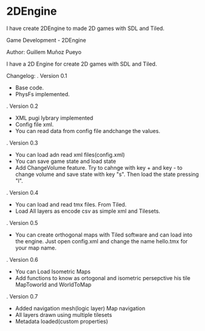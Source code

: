 # 2DEngine
I have create 2DEngine to made 2D games with SDL and Tiled.

Game Development - 2DEngine

Author: Guillem Muñoz Pueyo

I have a 2D Engine for create 2D games with SDL and Tiled.

Changelog:
. Version 0.1
  - Base code.
  - PhysFs implemented.
  
. Version 0.2
  - XML pugi lybrary implemented
  - Config file xml.
  - You can read data from config file andchange the values.

. Version 0.3
- You can load adn read xml files(config.xml)
- You can save game state and load state
- Add ChangeVolume feature. Try to cahnge with key + and key - to change volume and save state with key "s". Then load the state pressing "l".

. Version 0.4
- You can load and read tmx files. From Tiled.
- Load All layers as encode csv as simple xml and Tilesets.

. Version 0.5
- You can create orthogonal maps with Tiled software and can load into the engine. Just open config.xml and change the name hello.tmx for your map name.

. Version 0.6
- You can Load Isometric Maps
- Add functions to know as ortogonal and isometric persepctive his tile MapToworld and WorldToMap

. Version 0.7
- Added navigation mesh(logic layer) Map navigation
- All layers drawn using multiple tilesets
- Metadata loaded(custom properties)
